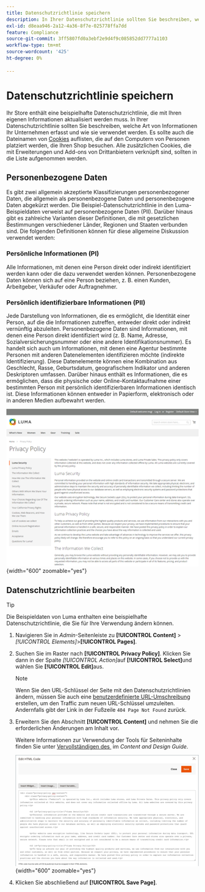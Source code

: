 ```yaml
---
title: Datenschutzrichtlinie speichern
description: In Ihrer Datenschutzrichtlinie sollten Sie beschreiben, welche Art von Informationen Ihr Unternehmen erfasst und wie sie verwendet werden.
exl-id: d8eaa946-2a12-4a36-8f7e-025778ffa7dd
feature: Compliance
source-git-commit: 3ff5807fd0a3ebf2e9d4f9c085852dd7777a1103
workflow-type: tm+mt
source-wordcount: '425'
ht-degree: 0%

---
```


# Datenschutzrichtlinie speichern

Ihr Store enthält eine beispielhafte Datenschutzrichtlinie, die mit Ihren eigenen Informationen aktualisiert werden muss. In Ihrer Datenschutzrichtlinie sollten Sie beschreiben, welche Art von Informationen Ihr Unternehmen erfasst und wie sie verwendet werden. Es sollte auch die Dateinamen von [Cookies](compliance-cookie-law.md#default-cookies) auflisten, die auf den Computern von Personen platziert werden, die Ihren Shop besuchen. Alle zusätzlichen Cookies, die mit Erweiterungen und Add-ons von Drittanbietern verknüpft sind, sollten in die Liste aufgenommen werden.

## Personenbezogene Daten

Es gibt zwei allgemein akzeptierte Klassifizierungen personenbezogener Daten, die allgemein als personenbezogene Daten und personenbezogene Daten abgekürzt werden. Die Beispiel-Datenschutzrichtlinie in den Luma-Beispieldaten verweist auf personenbezogene Daten (PII). Darüber hinaus gibt es zahlreiche Varianten dieser Definitionen, die mit gesetzlichen Bestimmungen verschiedener Länder, Regionen und Staaten verbunden sind. Die folgenden Definitionen können für diese allgemeine Diskussion verwendet werden:

### Persönliche Informationen (PI)

Alle Informationen, mit denen eine Person direkt oder indirekt identifiziert werden kann oder die dazu verwendet werden können. Personenbezogene Daten können sich auf eine Person beziehen, z. B. einen Kunden, Arbeitgeber, Verkäufer oder Auftragnehmer.

### Persönlich identifizierbare Informationen (PII)

Jede Darstellung von Informationen, die es ermöglicht, die Identität einer Person, auf die die Informationen zutreffen, entweder direkt oder indirekt vernünftig abzuleiten. Personenbezogene Daten sind Informationen, mit denen eine Person direkt identifiziert wird (z. B. Name, Adresse, Sozialversicherungsnummer oder eine andere Identifikationsnummer). Es handelt sich auch um Informationen, mit denen eine Agentur bestimmte Personen mit anderen Datenelementen identifizieren möchte (indirekte Identifizierung). Diese Datenelemente können eine Kombination aus Geschlecht, Rasse, Geburtsdatum, geografischem Indikator und anderen Deskriptoren umfassen. Darüber hinaus enthält es Informationen, die es ermöglichen, dass die physische oder Online-Kontaktaufnahme einer bestimmten Person mit persönlich identifizierbaren Informationen identisch ist. Diese Informationen können entweder in Papierform, elektronisch oder in anderen Medien aufbewahrt werden.

![Beispiel einer Storefront - Datenschutzrichtlinie](./assets/storefront-privacy-policy.png){width="600" zoomable="yes"}

## Datenschutzrichtlinie bearbeiten

>[!TIP]
>
>Die Beispieldaten von Luma enthalten eine beispielhafte Datenschutzrichtlinie, die Sie für Ihre Verwendung ändern können.

1. Navigieren Sie in _Admin_-Seitenleiste zu **[!UICONTROL Content]** > _[!UICONTROL Elements]_>**[!UICONTROL Pages]**.

1. Suchen Sie im Raster nach **[!UICONTROL Privacy Policy]**. Klicken Sie dann in der Spalte _[!UICONTROL Action]_&#x200B;auf **[!UICONTROL Select]**&#x200B;und wählen Sie **[!UICONTROL Edit]**&#x200B;aus.

   >[!NOTE]
   >
   >Wenn Sie den URL-Schlüssel der Seite mit den Datenschutzrichtlinien ändern, müssen Sie auch eine [benutzerdefinierte URL-Umschreibung](../merchandising-promotions/url-rewrite-custom.md) erstellen, um den Traffic zum neuen URL-Schlüssel umzuleiten. Andernfalls gibt der Link in der Fußzeile `404 Page Not Found` zurück.

1. Erweitern Sie den Abschnitt **[!UICONTROL Content]** und nehmen Sie die erforderlichen Änderungen am Inhalt vor.

   Weitere Informationen zur Verwendung der Tools für Seiteninhalte finden Sie unter [Vervollständigen des &#x200B;](../content-design/page-add.md#step-2-complete-the-content) im _Content and Design Guide_.

   ![Datenschutzseite - Inhalt bearbeiten](./assets/page-privacy-content-edit.png){width="600" zoomable="yes"}

1. Klicken Sie abschließend auf **[!UICONTROL Save Page]**.

